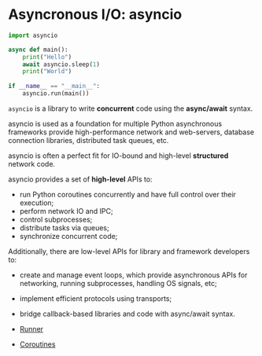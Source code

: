 # Asyncronous I/O: asyncio

```py
import asyncio

async def main():
    print("Hello")
    await asyncio.sleep(1)
    print("World")
    
if __name__ == "__main__":
    asyncio.run(main())
```

`asyncio` is a library to write **concurrent** code using the **async/await** syntax. 

asyncio is used as a foundation for multiple Python asynchronous frameworks provide high-performance network and web-servers, database connection libraries, distributed task queues, etc.

asyncio is often a perfect fit for IO-bound and high-level **structured** network code.

asyncio provides a set of **high-level** APIs to:

- run Python coroutines concurrently and have full control over their execution;
- perform network IO and IPC;
- control subprocesses;
- distribute tasks via queues;
- synchronize concurrent code;


Additionally, there are low-level APIs for library and framework developers to:

- create and manage event loops, which provide asynchronous APIs for networking, running subprocesses, handling OS signals, etc;
- implement efficient protocols using transports;
- bridge callback-based libraries and code with async/await syntax.


- [Runner](101-runners.md)
- [Coroutines](102-coroutines)